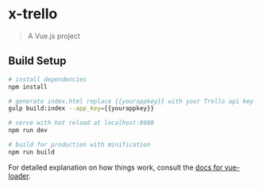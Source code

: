 # x-trello

> A Vue.js project

## Build Setup

```bash
# install dependencies
npm install

# generate index.html replace {{yourappkey}} with your Trello api key
gulp build:index --app_key={{yourappkey}}

# serve with hot reload at localhost:8080
npm run dev

# build for production with minification
npm run build
```

For detailed explanation on how things work, consult the [docs for vue-loader](http://vuejs.github.io/vue-loader).
